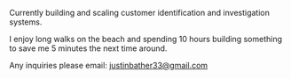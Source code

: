 Currently building and scaling customer identification and investigation systems.

I enjoy long walks on the beach and spending 10 hours building something to save me 5 minutes the next time around.

Any inquiries please email: justinbather33@gmail.com
